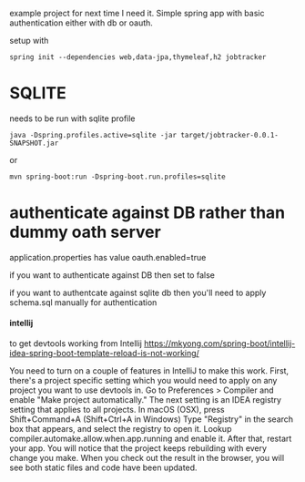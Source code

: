 example project for next time I need it. Simple spring app with basic authentication either
with db or oauth.

setup with
```
spring init --dependencies web,data-jpa,thymeleaf,h2 jobtracker
```

# SQLITE
needs to be run with sqlite profile

```
java -Dspring.profiles.active=sqlite -jar target/jobtracker-0.0.1-SNAPSHOT.jar
```

or
```
mvn spring-boot:run -Dspring-boot.run.profiles=sqlite
```

# authenticate against DB rather than dummy oath server
application.properties has value
oauth.enabled=true

if you want to authenticate against DB then set to false

if you want to authentcate against sqlite db then you'll need to apply schema.sql 
manually for authentication

#### intellij
to get devtools working from Intellij
https://mkyong.com/spring-boot/intellij-idea-spring-boot-template-reload-is-not-working/

You need to turn on a couple of features in IntelliJ to make this work.
First, there's a project specific setting which you would need to apply on any project you want to use devtools in. Go to Preferences > Compiler and enable "Make project automatically."
The next setting is an IDEA registry setting that applies to all projects. 
In macOS (OSX), press Shift+Command+A (Shift+Ctrl+A in Windows) 
Type "Registry" in the search box that appears, and select the registry to open it.
Lookup compiler.automake.allow.when.app.running and enable it.
After that, restart your app. You will notice that the project keeps rebuilding with every change you make. When you check out the result in the browser, you will see both static files and code have been updated.


